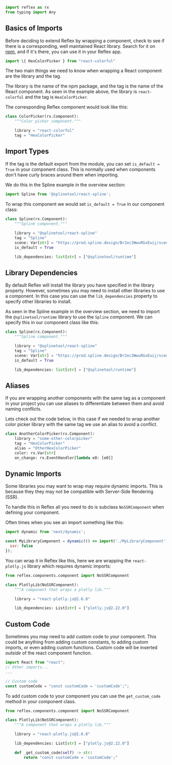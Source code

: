 ```python exec
import reflex as rx
from typing import Any
```

## Basics of Imports

Before deciding to extend Reflex by wrapping a component, check to see if there is a corresponding, well maintained React library. Search for it on [npm](https://www.npmjs.com/), and if it's there, you can use it in your Reflex app.

```javascript
import \{ HexColorPicker } from "react-colorful"
```

The two main things we need to know when wrapping a React component are the library and the tag.

The library is the name of the npm package, and the tag is the name of the React component. As seen in the example above, the library is `react-colorful` and the tag is `HexColorPicker`.

The corresponding Reflex component would look like this:

```python
class ColorPicker(rx.Component):
    """Color picker component."""

    library = "react-colorful"
    tag = "HexColorPicker"
```

## Import Types

If the tag is the default export from the module, you can set `is_default = True` in your component class. This is normally used when components don't have curly braces around them when importing.

We do this in the Spline example in the overview section:

```javascript
import Spline from '@splinetool/react-spline';
```

To wrap this component we would set `is_default = True` in our component class:

```python
class Spline(rx.Component):
    """Spline component."""
 
    library = "@splinetool/react-spline"
    tag = "Spline"
    scene: Var[str] = "https://prod.spline.design/Br2ec3WwuRGxEuij/scene.splinecode"
    is_default = True

    lib_dependencies: list[str] = ["@splinetool/runtime"]
```

## Library Dependencies

By default Reflex will install the library you have specified in the library property. However, sometimes you may need to install other libraries to use a component. In this case you can use the `lib_dependencies` property to specify other libraries to install.

As seen in the Spline example in the overview section, we need to import the `@splinetool/runtime` library to use the `Spline` component. We can specify this in our component class like this:

```python
class Spline(rx.Component):
    """Spline component."""

    library = "@splinetool/react-spline"
    tag = "Spline"
    scene: Var[str] = "https://prod.spline.design/Br2ec3WwuRGxEuij/scene.splinecode"
    is_default = True

    lib_dependencies: list[str] = ["@splinetool/runtime"]
```

## Aliases

If you are wrapping another components with the same tag as a component in your project you can use aliases to differentiate between them and avoid naming conflicts.

Lets check out the code below, in this case if we needed to wrap another color picker library with the same tag we use an alias to avoid a conflict.

```python
class AnotherColorPicker(rx.Component):
    library = "some-other-colorpicker"
    tag = "HexColorPicker"
    alias = "OtherHexColorPicker"
    color: rx.Var[str]
    on_change: rx.EventHandler[lambda e0: [e0]]
```

## Dynamic Imports

Some libraries you may want to wrap may require dynamic imports. This is because they they may not be compatible with Server-Side Rendering (SSR).

To handle this in Reflex all you need to do is subclass `NoSSRComponent` when defining your component.

Often times when you see an import something like this:

```javascript
import dynamic from 'next/dynamic';

const MyLibraryComponent = dynamic(() => import('./MyLibraryComponent'), {
  ssr: false
});
```

You can wrap it in Reflex like this, here we are wrapping the `react-plotly.js` library which requires dynamic imports:

```python
from reflex.components.component import NoSSRComponent

class PlotlyLib(NoSSRComponent):
    """A component that wraps a plotly lib."""

    library = "react-plotly.js@2.6.0"

    lib_dependencies: List[str] = ["plotly.js@2.22.0"]
```

## Custom Code

Sometimes you may need to add custom code to your component. This could be anything from adding custom constants, to adding custom imports, or even adding custom functions. Custom code will be inserted _outside_ of the react component function.

```javascript
import React from "react";
// Other imports...
...

// Custom code
const customCode = "const customCode = 'customCode';";
```

To add custom code to your component you can use the `get_custom_code` method in your component class.

```python
from reflex.components.component import NoSSRComponent

class PlotlyLib(NoSSRComponent):
    """A component that wraps a plotly lib."""

    library = "react-plotly.js@2.6.0"

    lib_dependencies: List[str] = ["plotly.js@2.22.0"]

    def _get_custom_code(self) -> str:
        return "const customCode = 'customCode';"
```
